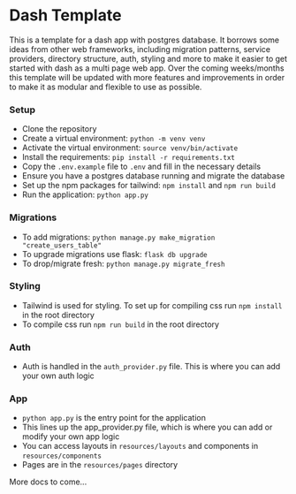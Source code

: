 # Dash Template
This is a template for a dash app with postgres database. It borrows some ideas from other web frameworks, including migration patterns, service providers, directory structure, auth, styling and more to make it easier to get started with dash as a multi page web app. Over the coming weeks/months this template will be updated with more features and improvements in order to make it as modular and flexible to use as possible.

### Setup
- Clone the repository
- Create a virtual environment: `python -m venv venv`
- Activate the virtual environment: `source venv/bin/activate`
- Install the requirements: `pip install -r requirements.txt`
- Copy the `.env.example` file to `.env` and fill in the necessary details
- Ensure you have a postgres database running and migrate the database
- Set up the npm packages for tailwind: `npm install` and `npm run build`
- Run the application: `python app.py`

### Migrations
- To add migrations: `python manage.py make_migration "create_users_table"`
- To upgrade migrations use flask: `flask db upgrade`
- To drop/migrate fresh: `python manage.py migrate_fresh`

### Styling
- Tailwind is used for styling. To set up for compiling css run `npm install` in the root directory
- To compile css run `npm run build` in the root directory

### Auth
- Auth is handled in the `auth_provider.py` file. This is where you can add your own auth logic

### App
- `python app.py` is the entry point for the application
- This lines up the app_provider.py file, which is where you can add or modify your own app logic
- You can access layouts in `resources/layouts` and components in `resources/components`
- Pages are in the `resources/pages` directory

More docs to come...
